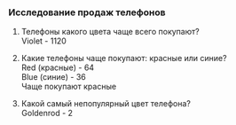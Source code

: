 ### Исследование продаж телефонов

1. Телефоны какого цвета чаще всего покупают?  
   Violet - 1120  
  
2. Какие телефоны чаще покупают: красные или синие?  
   Red (красные) - 64  
   Blue (синие) - 36  
   Чаще покупают красные  
  
3. Какой самый непопулярный цвет телефона?  
   Goldenrod - 2   
